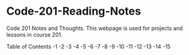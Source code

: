 # Code-201-Reading-Notes

Code 201 Notes and Thoughts. This webpage is used for projects and lessons in course 201.

Table of Contents
-1
-2
-3
-4
-5
-6
-7
-8
-9
-10
-11
-12
-13
-14
-15
